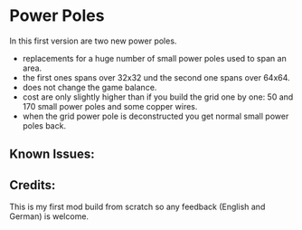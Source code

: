 Power Poles
====================

In this first version are two new power poles. 
- replacements for a huge number of small power poles used to span an area. 
- the first ones spans over 32x32 und the second one spans over 64x64.
- does not change the game balance.
- cost are only slightly higher than if you build the grid one by one: 50 and 170 small power poles and some copper wires. 
- when the grid power pole is deconstructed you get normal small power poles back. 

Known Issues:
------------
 
Credits:
------------
This is my first mod build from scratch so any feedback (English and German) is welcome.
